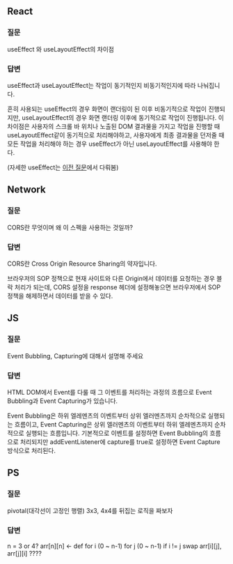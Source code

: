 ## React

### 질문
useEffect 와 useLayoutEffect의 차이점

### 답변
useEffect과 useLayoutEffect는 작업이 동기적인지 비동기적인지에 따라 나눠집니다.

흔히 사용되는 useEffect의 경우 화면이 랜더링이 된 이후 비동기적으로 작업이 진행되지만, useLayoutEffect의 경우 화면 랜더링 이후에 동기적으로 작업이 진행됩니다. 이 차이점은 사용자의 스크롤 바 위치나 노출된 DOM 결과물을 가지고 작업을 진행할 때 useLayoutEffect같이 동기적으로 처리해야하고, 사용자에게 최종 결과물을 던저줄 때 모든 작업을 처리해야 하는 경우 useEffect가 아닌 useLayoutEffect를 사용해야 한다.

(자세한 useEffect는 [이전 질문](https://github.com/fe-interview-study/interview-question/blob/main/0329/sungwoo_0329.md#react)에서 다뤄봄)

## Network

### 질문
CORS란 무엇이며 왜 이 스펙을 사용하는 것일까?

### 답변
CORS란 Cross Origin Resource Sharing의 약자입니다.

브라우저의 SOP 정책으로 현재 사이트와 다른 Origin에서 데이터를 요청하는 경우 블락 처리가 되는데, CORS 설정을 response 헤더에 설정해놓으면 브라우저에서 SOP 정책을 해제하면서 데이터를 받을 수 있다.

## JS

### 질문
Event Bubbling, Capturing에 대해서 설명해 주세요

### 답변
HTML DOM에서 Event를 다룰 때 그 이벤트를 처리하는 과정의 흐름으로 Event Bubbling과 Event Capturing가 있습니다.

Event Bubbling은 하위 엘레멘츠의 이벤트부터 상위 엘러멘츠까지 순차적으로 실행되는 흐름이고, Event Capturing은 상위 엘러멘츠의 이벤트부터 하위 엘레멘츠까지 순차적으로 실행되는 흐름입니다. 기본적으로 이벤트를 설정하면 Event Bubbling의 흐름으로 처리되지만 addEventListener에 capture를 true로 설정하면 Event Capture 방식으로 처리된다.

## PS

### 질문
pivotal(대각선이 고정인 행렬) 3x3, 4x4를 뒤집는 로직을 짜보자

### 답변
n = 3 or 4?
arr[n][n] <- def
for i (0 ~ n-1)
	for j (0 ~ n-1)
		if i != j
			swap arr[i][j], arr[j][i]
????
